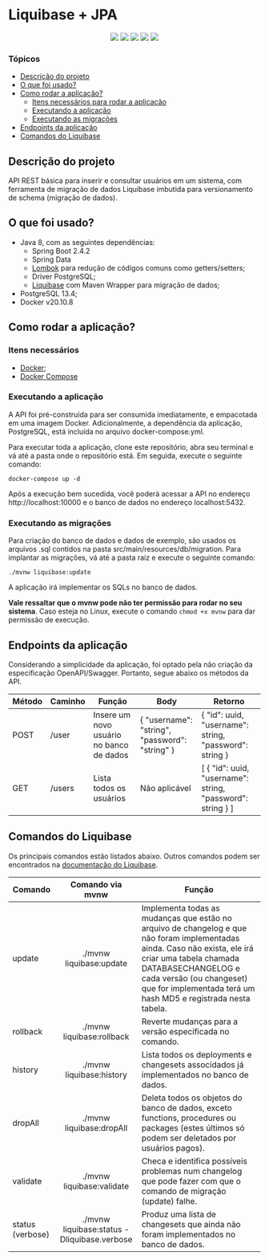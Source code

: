 # Liquibase + JPA
<p align="center">
    <img src="https://img.shields.io/badge/Java-ED8B00?style=for-the-badge&logo=java&logoColor=white"/>
    <img src="https://img.shields.io/badge/Maven-C71A36?style=for-the-badge&logo=apache-maven&logoColor=white"/>
    <img src="https://img.shields.io/badge/Spring-6DB33F?style=for-the-badge&logo=spring&logoColor=white"/>
    <img src="https://img.shields.io/badge/PostgreSQL-316192?style=for-the-badge&logo=postgresql&logoColor=white"/>
    <img src="https://img.shields.io/badge/Docker-0DB7ED?style=for-the-badge&logo=docker&logoColor=white"/>
</p>

### Tópicos

- [Descrição do projeto](#descricao)
- [O que foi usado?](#usado)
- [Como rodar a aplicação?](#rodar)
    - [Itens necessários para rodar a aplicação](#dependencias)
    - [Executando a aplicação](#executando-app)
    - [Executando as migrações](#executando-migrations)
- [Endpoints da aplicação](#endpoints)
- [Comandos do Liquibase](#comandos-liquibase)

<a name="descricao"/>

## Descrição do projeto
API REST básica para inserir e consultar usuários em um sistema, com ferramenta de migração de dados Liquibase imbutida para versionamento de schema (migração de dados).

<a name="usado"/>

## O que foi usado?

- Java 8, com as seguintes dependências:
    - Spring Boot 2.4.2
    - Spring Data
    - [Lombok](https://projectlombok.org/) para redução de códigos comuns como getters/setters;
    - Driver PostgreSQL;
    - [Liquibase](https://www.liquibase.org/) com Maven Wrapper para migração de dados;
- PostgreSQL 13.4;
- Docker v20.10.8

<a name="rodar"/>

## Como rodar a aplicação?

<a name="dependencias"/>

### Itens necessários

- [Docker](https://docs.docker.com/desktop/);
- [Docker Compose](https://docs.docker.com/compose/install/)

<a name="executando-app"/>

### Executando a aplicação
A API foi pré-construída para ser consumida imediatamente, e empacotada em uma imagem Docker. Adicionalmente,
a dependência da aplicação, PostgreSQL, está incluída no arquivo docker-compose.yml.

Para executar toda a aplicação, clone este repositório, abra seu terminal e vá até a pasta onde o repositório está.
Em seguida, execute o seguinte comando:

```docker-compose up -d```

Após a execução bem sucedida, você poderá acessar a API no endereço http://localhost:10000 e o banco de dados no
endereço localhost:5432.

<a name="executando-migrations"/>

### Executando as migrações

Para criação do banco de dados e dados de exemplo, são usados os arquivos .sql contidos na pasta
src/main/resources/db/migration. Para implantar as migrações, vá até a pasta raiz e execute o seguinte comando:

```./mvnw liquibase:update```

A aplicação irá implementar os SQLs no banco de dados.

**Vale ressaltar que o mvnw pode não ter permissão para rodar no seu sistema**. Caso esteja no Linux, execute o comando
`chmod +x mvnw` para dar permissão de execução.

<a name="endpoints"/>

## Endpoints da aplicação
Considerando a simplicidade da aplicação, foi optado pela não criação da especificação OpenAPI/Swagger. Portanto, segue
abaixo os métodos da API.

| Método | Caminho | Função                                   | Body                                           | Retorno                                                          |
|--------|---------|------------------------------------------|------------------------------------------------|------------------------------------------------------------------|
| POST   | /user   | Insere um novo usuário no banco de dados | { 	"username": "string", 	"password": "string" } | {   "id": uuid,   "username": string,   "password": string }     |
| GET    | /users  | Lista todos os usuários                  | Não aplicável                                  | [ {   "id": uuid,   "username": string,   "password": string } ] |

<a name="comandos-liquibase"/>

## Comandos do Liquibase

Os principais comandos estão listados abaixo. Outros comandos podem ser encontrados na 
[documentação do Liquibase](https://docs.liquibase.com/tools-integrations/maven/commands/home.html).


| Comando          |               Comando via mvnw              | Função                                                                                                                                                                                                                                                                |
|------------------|:-------------------------------------------:|-----------------------------------------------------------------------------------------------------------------------------------------------------------------------------------------------------------------------------------------------------------------------|
| update           |           ./mvnw liquibase:update           | Implementa todas as mudanças que estão no arquivo de changelog e que não foram implementadas ainda. Caso não exista, ele irá criar uma tabela chamada DATABASECHANGELOG e cada versão (ou changeset) que for implementada terá um hash MD5 e registrada nesta tabela. |
| rollback         |          ./mvnw liquibase:rollback          | Reverte mudanças para a versão especificada no comando.                                                                                                                                                                                                               |
| history          |           ./mvnw liquibase:history          | Lista todos os deployments e changesets associdados já implementados no banco de dados.                                                                                                                                                                               |
| dropAll          |           ./mvnw liquibase:dropAll          | Deleta todos os objetos do banco de dados, exceto functions, procedures ou packages (estes últimos só podem ser deletados por usuários pagos).                                                                                                                        |
| validate         |          ./mvnw liquibase:validate          | Checa e identifica possíveis problemas num changelog que pode fazer com que o comando de migração (update) falhe.                                                                                                                                                     |
| status (verbose) | ./mvnw liquibase:status -Dliquibase.verbose | Produz uma lista de changesets que ainda não foram implementados no banco de dados.                                                                                                                                                                                   |
